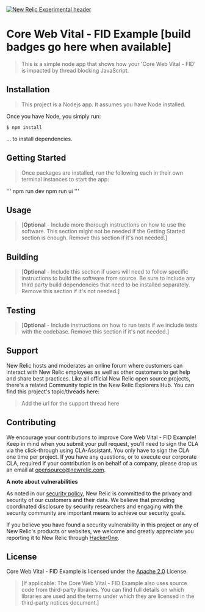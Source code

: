 [![New Relic Experimental header](https://github.com/newrelic/opensource-website/raw/master/src/images/categories/Experimental.png)](https://opensource.newrelic.com/oss-category/#new-relic-experimental)

# Core Web Vital - FID Example [build badges go here when available]

> This is a simple node app that shows how your 'Core Web Vital - FID' is impacted by thread blocking JavaScript.

## Installation

> This project is a Nodejs app. It assumes you have Node installed.

Once you have Node, you simply run:

```
$ npm install
```

... to install dependencies.

## Getting Started
>Once packages are installed, run the following each in their own terminal instances to start the app:

'''
npm run dev
npm run ui
'''

## Usage
>[**Optional** - Include more thorough instructions on how to use the software. This section might not be needed if the Getting Started section is enough. Remove this section if it's not needed.]


## Building

>[**Optional** - Include this section if users will need to follow specific instructions to build the software from source. Be sure to include any third party build dependencies that need to be installed separately. Remove this section if it's not needed.]

## Testing

>[**Optional** - Include instructions on how to run tests if we include tests with the codebase. Remove this section if it's not needed.]

## Support

New Relic hosts and moderates an online forum where customers can interact with New Relic employees as well as other customers to get help and share best practices. Like all official New Relic open source projects, there's a related Community topic in the New Relic Explorers Hub. You can find this project's topic/threads here:

>Add the url for the support thread here

## Contributing
We encourage your contributions to improve Core Web Vital - FID Example! Keep in mind when you submit your pull request, you'll need to sign the CLA via the click-through using CLA-Assistant. You only have to sign the CLA one time per project.
If you have any questions, or to execute our corporate CLA, required if your contribution is on behalf of a company,  please drop us an email at opensource@newrelic.com.

**A note about vulnerabilities**

As noted in our [security policy](../../security/policy), New Relic is committed to the privacy and security of our customers and their data. We believe that providing coordinated disclosure by security researchers and engaging with the security community are important means to achieve our security goals.

If you believe you have found a security vulnerability in this project or any of New Relic's products or websites, we welcome and greatly appreciate you reporting it to New Relic through [HackerOne](https://hackerone.com/newrelic).

## License
Core Web Vital - FID Example is licensed under the [Apache 2.0](http://apache.org/licenses/LICENSE-2.0.txt) License.
>[If applicable: The Core Web Vital - FID Example also uses source code from third-party libraries. You can find full details on which libraries are used and the terms under which they are licensed in the third-party notices document.]
